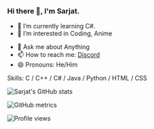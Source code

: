 ### Hi there 👋, I'm Sarjat. 

- 🌱 I’m currently learning C#.
- 👀 I’m interested in Coding, Anime
<!--- 
-🔭 I’m currently working on 
- 👯 I’m looking to collaborate on 
- 🤔 I’m looking for help with 
- ⚡ Fun fact: 
--->
- 💬 Ask me about Anything
- 📫 How to reach me: [Discord](https://discord.com/users/935890753287237673)
- 😄 Pronouns:  He/Him

Skills: C / C++ / C# / Java / Python / HTML / CSS  
<!--
[<img src='https://cdn.jsdelivr.net/npm/simple-icons@3.0.1/icons/github.svg' alt='github' height='40'>](https://github.com/sarjataziz)  

[![Top Langs](https://github-readme-stats.vercel.app/api/top-langs/?username=sarjataziz)](https://github.com/anuraghazra/github-readme-stats)
-->
 
![Sarjat's GitHub stats](https://github-readme-stats.vercel.app/api?username=sarjataziz&show_icons=true&theme=radical)

![GitHub metrics](https://metrics.lecoq.io/sarjataziz)  

![Profile views](https://gpvc.arturio.dev/sarjataziz)  
